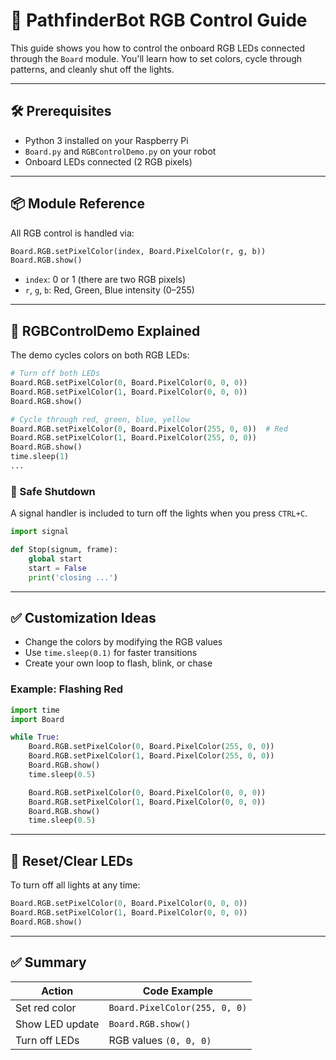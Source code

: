 
# 🌈 PathfinderBot RGB Control Guide

This guide shows you how to control the onboard RGB LEDs connected through the `Board` module. You'll learn how to set colors, cycle through patterns, and cleanly shut off the lights.

---

## 🛠️ Prerequisites

- Python 3 installed on your Raspberry Pi
- `Board.py` and `RGBControlDemo.py` on your robot
- Onboard LEDs connected (2 RGB pixels)

---

## 📦 Module Reference

All RGB control is handled via:
```python
Board.RGB.setPixelColor(index, Board.PixelColor(r, g, b))
Board.RGB.show()
```

- `index`: 0 or 1 (there are two RGB pixels)
- `r`, `g`, `b`: Red, Green, Blue intensity (0–255)

---

## 🎨 RGBControlDemo Explained

The demo cycles colors on both RGB LEDs:

```python
# Turn off both LEDs
Board.RGB.setPixelColor(0, Board.PixelColor(0, 0, 0))
Board.RGB.setPixelColor(1, Board.PixelColor(0, 0, 0))
Board.RGB.show()

# Cycle through red, green, blue, yellow
Board.RGB.setPixelColor(0, Board.PixelColor(255, 0, 0))  # Red
Board.RGB.setPixelColor(1, Board.PixelColor(255, 0, 0))
Board.RGB.show()
time.sleep(1)
...
```

### 🛑 Safe Shutdown

A signal handler is included to turn off the lights when you press `CTRL+C`.

```python
import signal

def Stop(signum, frame):
    global start
    start = False
    print('closing ...')
```

---

## ✅ Customization Ideas

- Change the colors by modifying the RGB values
- Use `time.sleep(0.1)` for faster transitions
- Create your own loop to flash, blink, or chase

### Example: Flashing Red

```python
import time
import Board

while True:
    Board.RGB.setPixelColor(0, Board.PixelColor(255, 0, 0))
    Board.RGB.setPixelColor(1, Board.PixelColor(255, 0, 0))
    Board.RGB.show()
    time.sleep(0.5)

    Board.RGB.setPixelColor(0, Board.PixelColor(0, 0, 0))
    Board.RGB.setPixelColor(1, Board.PixelColor(0, 0, 0))
    Board.RGB.show()
    time.sleep(0.5)
```

---

## 🧼 Reset/Clear LEDs

To turn off all lights at any time:

```python
Board.RGB.setPixelColor(0, Board.PixelColor(0, 0, 0))
Board.RGB.setPixelColor(1, Board.PixelColor(0, 0, 0))
Board.RGB.show()
```

---

## ✅ Summary

| Action             | Code Example |
|--------------------|--------------|
| Set red color      | `Board.PixelColor(255, 0, 0)` |
| Show LED update    | `Board.RGB.show()` |
| Turn off LEDs      | RGB values `(0, 0, 0)` |

